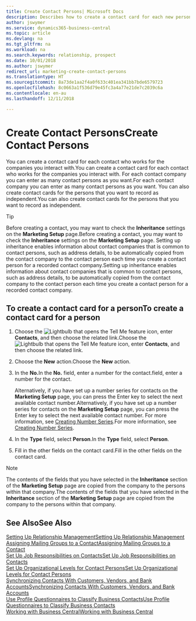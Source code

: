 ```yaml
---
title: Create Contact Persons| Microsoft Docs
description: Describes how to create a contact card for each new person or prospect you interact with or have a business relationship with.
author: jswymer
ms.service: dynamics365-business-central
ms.topic: article
ms.devlang: na
ms.tgt_pltfrm: na
ms.workload: na
ms.search.keywords: relationship, prospect
ms.date: 10/01/2018
ms.author: jswymer
redirect_url: marketing-create-contact-persons
ms.translationtype: HT
ms.sourcegitcommit: 8a73de1aa2f4a0f633c401ea341bb7bde6579723
ms.openlocfilehash: 8c0663a1f536d79e45fc3a4a77e21de7c2039c6a
ms.contentlocale: en-au
ms.lasthandoff: 12/11/2018

---
```

# <a name="create-contact-persons"></a><span data-ttu-id="70654-103">Create Contact Persons</span><span class="sxs-lookup"><span data-stu-id="70654-103">Create Contact Persons</span></span>
<span data-ttu-id="70654-104">You can create a contact card for each contact who works for the companies you interact with.</span><span class="sxs-lookup"><span data-stu-id="70654-104">You can create a contact card for each contact who works for the companies you interact with.</span></span> <span data-ttu-id="70654-105">For each contact company you can enter as many contact persons as you want.</span><span class="sxs-lookup"><span data-stu-id="70654-105">For each contact company you can enter as many contact persons as you want.</span></span> <span data-ttu-id="70654-106">You can also create contact cards for the persons that you want to record as independent.</span><span class="sxs-lookup"><span data-stu-id="70654-106">You can also create contact cards for the persons that you want to record as independent.</span></span>

> [!TIP]  
>   <span data-ttu-id="70654-107">Before creating a contact, you may want to check the **Inheritance** settings on the **Marketing Setup** page.</span><span class="sxs-lookup"><span data-stu-id="70654-107">Before creating a contact, you may want to check the **Inheritance** settings on the **Marketing Setup** page.</span></span> <span data-ttu-id="70654-108">Setting up inheritance enables information about contact companies that is common to contact persons, such as address details, to be automatically copied from the contact company to the contact person each time you create a contact person for a recorded contact company.</span><span class="sxs-lookup"><span data-stu-id="70654-108">Setting up inheritance enables information about contact companies that is common to contact persons, such as address details, to be automatically copied from the contact company to the contact person each time you create a contact person for a recorded contact company.</span></span>

## <a name="to-create-a-contact-card-for-a-person"></a><span data-ttu-id="70654-109">To create a contact card for a person</span><span class="sxs-lookup"><span data-stu-id="70654-109">To create a contact card for a person</span></span>
1. <span data-ttu-id="70654-110">Choose the ![Lightbulb that opens the Tell Me feature](media/ui-search/search_small.png "Tell me what you want to do") icon, enter **Contacts**, and then choose the related link.</span><span class="sxs-lookup"><span data-stu-id="70654-110">Choose the ![Lightbulb that opens the Tell Me feature](media/ui-search/search_small.png "Tell me what you want to do") icon, enter **Contacts**, and then choose the related link.</span></span>
2. <span data-ttu-id="70654-111">Choose the **New** action.</span><span class="sxs-lookup"><span data-stu-id="70654-111">Choose the **New** action.</span></span>
3. <span data-ttu-id="70654-112">In the **No.**</span><span class="sxs-lookup"><span data-stu-id="70654-112">In the **No.**</span></span> <span data-ttu-id="70654-113">field, enter a number for the contact.</span><span class="sxs-lookup"><span data-stu-id="70654-113">field, enter a number for the contact.</span></span>

    <span data-ttu-id="70654-114">Alternatively, if you have set up a number series for contacts on the **Marketing Setup** page, you can press the Enter key to select the next available contact number.</span><span class="sxs-lookup"><span data-stu-id="70654-114">Alternatively, if you have set up a number series for contacts on the **Marketing Setup** page, you can press the Enter key to select the next available contact number.</span></span> <span data-ttu-id="70654-115">For more information, see [Creating Number Series](ui-create-number-series.md).</span><span class="sxs-lookup"><span data-stu-id="70654-115">For more information, see [Creating Number Series](ui-create-number-series.md).</span></span>
4. <span data-ttu-id="70654-116">In the **Type** field, select **Person**.</span><span class="sxs-lookup"><span data-stu-id="70654-116">In the **Type** field, select **Person**.</span></span>
5. <span data-ttu-id="70654-117">Fill in the other fields on the contact card.</span><span class="sxs-lookup"><span data-stu-id="70654-117">Fill in the other fields on the contact card.</span></span>

> [!NOTE]  
>   <span data-ttu-id="70654-118">The contents of the fields that you have selected in the **Inheritance** section of the **Marketing Setup** page are copied from the company to the persons within that company.</span><span class="sxs-lookup"><span data-stu-id="70654-118">The contents of the fields that you have selected in the **Inheritance** section of the **Marketing Setup** page are copied from the company to the persons within that company.</span></span>

## <a name="see-also"></a><span data-ttu-id="70654-119">See Also</span><span class="sxs-lookup"><span data-stu-id="70654-119">See Also</span></span>
[<span data-ttu-id="70654-120">Setting Up Relationship Management</span><span class="sxs-lookup"><span data-stu-id="70654-120">Setting Up Relationship Management</span></span>](marketing-setup-marketing.md)  
[<span data-ttu-id="70654-121">Assigning Mailing Groups to a Contact</span><span class="sxs-lookup"><span data-stu-id="70654-121">Assigning Mailing Groups to a Contact</span></span>](marketing-mailing-groups.md#AssignMailGroupContact)  
[<span data-ttu-id="70654-122">Set Up Job Responsibilities on Contacts</span><span class="sxs-lookup"><span data-stu-id="70654-122">Set Up Job Responsibilities on Contacts</span></span>](marketing-job-responsibilities.md)  
[<span data-ttu-id="70654-123">Set Up Organizational Levels for Contact Persons</span><span class="sxs-lookup"><span data-stu-id="70654-123">Set Up Organizational Levels for Contact Persons</span></span>](marketing-organizational-levels.md)  
[<span data-ttu-id="70654-124">Synchronizing Contacts With Customers, Vendors, and Bank Accounts</span><span class="sxs-lookup"><span data-stu-id="70654-124">Synchronizing Contacts With Customers, Vendors, and Bank Accounts</span></span>](marketing-synchronize-contacts-customers-vendors-bank-accounts.md)  
[<span data-ttu-id="70654-125">Use Profile Questionnaires to Classify Business Contacts</span><span class="sxs-lookup"><span data-stu-id="70654-125">Use Profile Questionnaires to Classify Business Contacts</span></span>](marketing-create-contact-profile-questionnaire.md)  
[<span data-ttu-id="70654-126">Working with Business Central</span><span class="sxs-lookup"><span data-stu-id="70654-126">Working with Business Central</span></span>](ui-work-product.md)  

